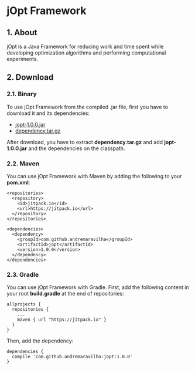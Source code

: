 # jOpt Framework

## 1. About

jOpt is a Java Framework for reducing work and time spent while developing optimization algorithms and performing computational experiments.

## 2. Download ##

### 2.1. Binary

To use jOpt Framework from the compiled .jar file, first you have to download it and its dependencies:
* [jopt-1.0.0.jar](https://github.com/andremaravilha/jopt/releases/download/1.0.0/jopt-1.0.0.jar)
* [dependency.tar.gz](https://github.com/andremaravilha/jopt/releases/download/1.0.0/dependency.tar.gz)

After download, you have to extract **dependency.tar.gz** and add **jopt-1.0.0.jar** and the dependencies on the classpath.

### 2.2. Maven

You can use jOpt Framework with Maven by adding the following to your **pom.xml**:

```
<repositories>
  <repository>
    <id>jitpack.io</id>
    <url>https://jitpack.io</url>
  </repository>
</repositories>

<dependencies>
  <dependency>
    <groupId>com.github.andremaravilha</groupId>
    <artifactId>jopt</artifactId>
    <version>1.0.0</version>
  </dependency>
</dependencies>
```

### 2.3. Gradle

You can use jOpt Framework with Gradle. First, add the following content in your root **build.gradle** at the end of repositories:

```
allprojects {
  repositories {
    ...
    maven { url "https://jitpack.io" }
  }
}
```

Then, add the dependency:

```
dependencies {
  compile 'com.github.andremaravilha:jopt:1.0.0'
}
```
